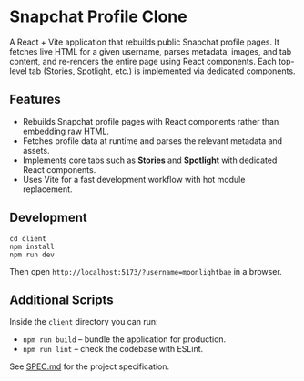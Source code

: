 # Snapchat Profile Clone

A React + Vite application that rebuilds public Snapchat profile pages.
It fetches live HTML for a given username, parses metadata, images, and tab content, and re-renders the entire page using React components. Each top-level tab (Stories, Spotlight, etc.) is implemented via dedicated components.

## Features

- Rebuilds Snapchat profile pages with React components rather than embedding raw HTML.
- Fetches profile data at runtime and parses the relevant metadata and assets.
- Implements core tabs such as **Stories** and **Spotlight** with dedicated React components.
- Uses Vite for a fast development workflow with hot module replacement.

## Development
```
cd client
npm install
npm run dev
```
Then open `http://localhost:5173/?username=moonlightbae` in a browser.

## Additional Scripts

Inside the `client` directory you can run:

- `npm run build` – bundle the application for production.
- `npm run lint` – check the codebase with ESLint.

See [SPEC.md](SPEC.md) for the project specification.
